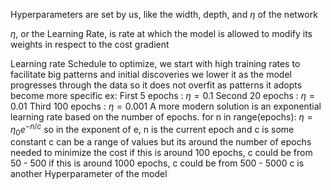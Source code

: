 Hyperparameters are set by us, like the width, depth, and $\eta$ of the network

$\eta$, or the Learning Rate, is rate at which the model is allowed to modify its weights in respect to the cost gradient

Learning rate Schedule
	to optimize, we start with high training rates to facilitate big patterns and initial discoveries
		we lower it as the model progresses through the data so it does not overfit as patterns it adopts become more specific
				ex:
					First 5 epochs : $\eta = 0.1$
					Second 20 epochs : $\eta = 0.01$
					Third 100 epochs : $\eta = 0.001$
				A more modern solution is an exponential learning rate based on the number of epochs. 
					for n in range(epochs):
						$\eta = \eta_0  e^{-n / c }$
					so in the exponent of e, n is the current epoch and c is some constant
						c can be a range of values but its around the number of epochs needed to minimize the cost
							if this is around 100 epochs, c could be from 50 - 500
							if this is around 1000 epochs, c could be from 500 - 5000
								c is another Hyperparameter of the model